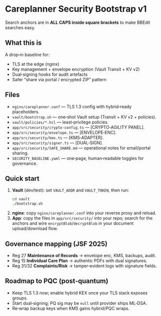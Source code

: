 # Careplanner Security Bootstrap v1

Search anchors are in **ALL CAPS inside square brackets** to make BBEdit searches easy.

## What this is
A drop‑in baseline for:
- TLS at the edge (nginx)
- Key management + envelope encryption (Vault Transit + KV v2)
- Dual‑signing hooks for audit artefacts
- Safer “share via portal / encrypted ZIP” pattern

## Files
- `nginx/careplanner.conf` — TLS 1.3 config with hybrid‑ready placeholders.
- `vault/bootstrap.sh` — one‑shot Vault setup (Transit + KV v2 + policies).
- `vault/policies/*.hcl` — least‑privilege policies.
- `app/src/security/crypto-config.ts` — [CRYPTO‑AGILITY PANEL].
- `app/src/security/envelope.ts` — [ENVELOPE‑ENC].
- `app/src/security/kms.ts` — [KMS‑ADAPTER].
- `app/src/security/signer.ts` — [DUAL‑SIGN].
- `app/src/security/SAFE_SHARE.md` — operational notes for email/portal sharing.
- `SECURITY_BASELINE.yaml` — one‑page, human‑readable toggles for governance.

## Quick start
1. **Vault** (dev/test): set `VAULT_ADDR` and `VAULT_TOKEN`, then run:
   ```bash
   cd vault
   ./bootstrap.sh
   ```
2. **nginx**: copy `nginx/careplanner.conf` into your reverse proxy and reload.
3. **App**: copy the files in `app/src/security/` into your repo; search for the anchors
   and wire `encryptBlob`/`decryptBlob` in your document upload/download flow.

## Governance mapping (JSF 2025)
- Reg 27 **Maintenance of Records** → envelope enc, KMS, backups, audit.
- Reg 15 **Individual Care Plan** → authentic PDFs with dual signatures.
- Reg 31/32 **Complaints/Risk** → tamper‑evident logs with signature fields.

## Roadmap to PQC (post‑quantum)
- Keep TLS 1.3 now; enable hybrid KEX once your TLS stack exposes groups.
- Start dual‑signing; PQ sig may be `null` until provider ships ML‑DSA.
- Re‑wrap backup keys when KMS gains hybrid/PQC wraps.
